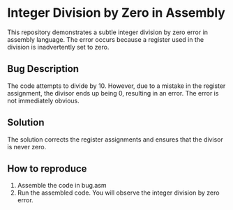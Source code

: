 # Integer Division by Zero in Assembly
This repository demonstrates a subtle integer division by zero error in assembly language. The error occurs because a register used in the division is inadvertently set to zero.

## Bug Description
The code attempts to divide by 10. However, due to a mistake in the register assignment, the divisor ends up being 0, resulting in an error. The error is not immediately obvious.

## Solution
The solution corrects the register assignments and ensures that the divisor is never zero. 

## How to reproduce
1. Assemble the code in bug.asm
2. Run the assembled code. You will observe the integer division by zero error.